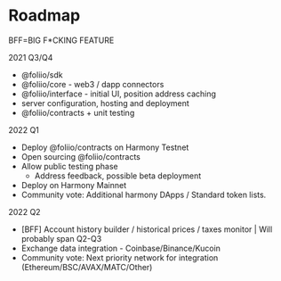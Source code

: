 # Roadmap

BFF=BIG F\*CKING FEATURE

2021 Q3/Q4

* @foliio/sdk
* @foliio/core - web3 / dapp connectors&#x20;
* @foliio/interface - initial UI, position address caching&#x20;
* server configuration, hosting and deployment&#x20;
* @foliio/contracts + unit testing&#x20;

2022 Q1

* Deploy @foliio/contracts on Harmony Testnet&#x20;
* Open sourcing @foliio/contracts&#x20;
* Allow public testing phase
  * Address feedback, possible beta deployment
* Deploy on Harmony Mainnet
* Community vote: Additional harmony DApps / Standard token lists.&#x20;

2022 Q2

* \[BFF] Account history builder / historical prices / taxes monitor | Will probably span Q2-Q3&#x20;
* Exchange data integration - Coinbase/Binance/Kucoin&#x20;
* Community vote: Next priority network for integration (Ethereum/BSC/AVAX/MATC/Other)
